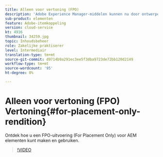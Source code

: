 ```yaml
---
title: Alleen voor vertoning (FPO)
description: 'Adobe Experience Manager-middelen kunnen nu door ontwerpers en creatieve gebruikers worden gebruikt in hun favoriete Adobe Creative Cloud-bureaubladtoepassingen. Adobe Asset Link-extensie voor Adobe Creative Cloud Enterprise breidt de mogelijkheid uit om metagegevens van AEM middelen in Creative Cloud-gereedschappen, zoals Adobe Photoshop, InDesign en Illustrator, te zoeken en te zoeken, te sorteren, voor te vertonen, te uploaden, uit te checken, te wijzigen, in te checken en weer te geven. '
sub-product: elementen
feature: Adobe-itemkoppeling
version: cloud-service
kt: 4916
thumbnail: 34259.jpg
topic: Inhoudsbeheer
role: Zakelijke praktiserer
level: Intermediair
translation-type: tm+mt
source-git-commit: d9714b9a291ec3ee5f3dba9723de72bb120d2149
workflow-type: tm+mt
source-wordcount: '95'
ht-degree: 0%

---
```



# Alleen voor vertoning (FPO) Vertoning{#for-placement-only-rendition}

Ontdek hoe u een FPO-uitvoering (For Placement Only) voor AEM elementen kunt maken en gebruiken.

>[!VIDEO](https://video.tv.adobe.com/v/34259/?quality=12)